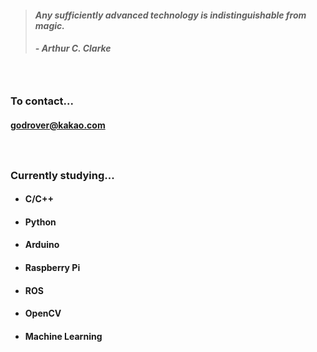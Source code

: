 > #### *Any sufficiently advanced technology is indistinguishable from magic.*
> ##### - Arthur C. Clarke 

　

### To contact...
#### godrover@kakao.com

　

### Currently studying...

- #### C/C++

- #### Python

- #### Arduino

- #### Raspberry Pi

- #### ROS

- #### OpenCV

- #### Machine Learning
